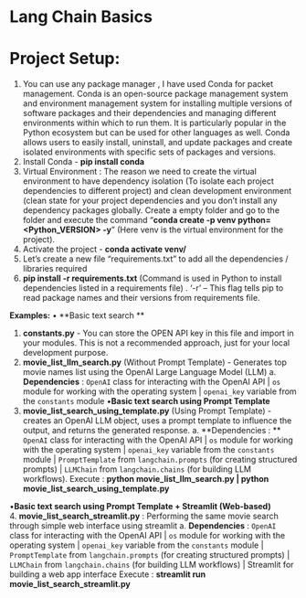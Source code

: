 # Lang Chain Basics

Project Setup:
===============
1. You can use any package manager , I have used Conda for packet management. 	Conda is an open-source package management system and environment management system for installing multiple versions of software packages and their dependencies and managing different environments within which to run them. It is particularly popular in the Python ecosystem but can be used for other languages as well. Conda allows users to easily install, uninstall, and update packages and create isolated environments with specific sets of packages and versions.
2. Install Conda - **pip install conda**
3. Virtual Environment : The reason we need to create the virtual environment to have dependency isolation (To isolate each project dependencies to different project) and clean development environment (clean state for your project dependencies and you don’t install any dependency packages globally.
Create a empty folder and go to the folder and execute the command “**conda create -p venv python=<Python_VERSION> -y**” (Here venv is the virtual environment for the project).
4. Activate the project - **conda activate venv/**
5. Let’s create a new file “requirements.txt” to add all the dependencies / libraries required
6. **pip install -r requirements.txt**  (Command is used in Python to install dependencies listed in a requirements file) . ‘-r’ – This flag tells pip to read package names and their versions from requirements file.

**Examples:**
• **Basic text search **
1. **constants.py** - You can store the OPEN API key in this file and import in your modules. This is not a recommended approach, just for your local development purpose.
2. **movie_list_llm_search.py** (Without Prompt Template) - Generates top movie names list using the OpenAI Large Language Model (LLM)
           a. **Dependencies** : `OpenAI` class for interacting with the OpenAI API | `os` module for working with the operating system | `openai_key` variable from the `constants` module
•**Basic text search using Prompt Template**
3. **movie_list_search_using_template.py** (Using Prompt Template) - creates an OpenAI LLM object, uses a prompt template to influence  the output, and returns the generated response.
          a. **Dependencies : ** `OpenAI` class for interacting with the OpenAI API | `os` module for working with the operating system | `openai_key` variable from the `constants` module | `PromptTemplate` from 
               `langchain.prompts` (for creating structured prompts) | `LLMChain` from `langchain.chains` (for building LLM workflows).
 Execute : **python movie_list_llm_search.py | python movie_list_search_using_template.py**

•**Basic text search using Prompt Template + Streamlit (Web-based)**   
4. **movie_list_search_streamlit.py** : Performing the same movie search through simple web interface  using streamlit
          a.  **Dependencies** : `OpenAI` class for interacting with the OpenAI API | `os` module for working with the operating system | `openai_key` variable from the `constants` module | `PromptTemplate` from 
               `langchain.prompts` (for creating structured prompts) | `LLMChain` from `langchain.chains` (for building LLM workflows) | Streamlit for building a web app interface
     Execute  :   **streamlit run movie_list_search_streamlit.py**   

